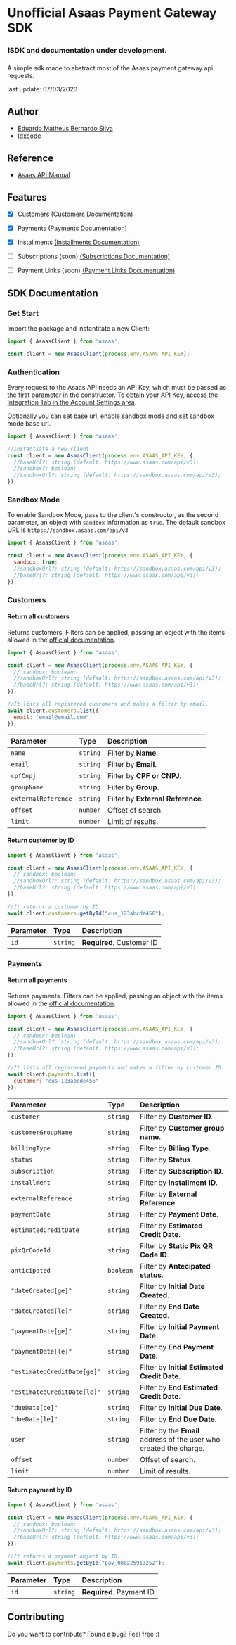 # Unofficial Asaas Payment Gateway SDK
### ❗SDK and documentation under development.

A simple sdk made to abstract most of the Asaas payment gateway api requests.

last update: 07/03/2023


## Author

- [Eduardo Matheus Bernardo Silva](https://github.com/eduardobernardo/)
- [Idxcode](https://idxcode.com.br)


## Reference

 - [Asaas API Manual](https://asaasv3.docs.apiary.io/)

 ## Features
 - [x] Customers [(Customers Documentation)](https://asaasv3.docs.apiary.io/#reference/0/clientes/criar-novo-cliente)
 - [x] Payments [(Payments Documentation)](https://asaasv3.docs.apiary.io/#reference/0/cobrancas/criar-nova-cobranca)
 - [x] Installments [(Installments Documentation)](https://asaasv3.docs.apiary.io/#reference/0/parcelamentos/recuperar-um-unico-parcelamento)
 - [ ] Subscriptions (soon) [(Subscriptions Documentation)](https://asaasv3.docs.apiary.io/#reference/0/assinaturas/criar-nova-assinatura)
 - [ ] Payment Links (soon) [(Payment Links Documentation)](https://asaasv3.docs.apiary.io/#reference/0/link-de-pagamentos/criar-nova-assinatura)
 

## SDK Documentation

### Get Start
Import the package and instantitate a new Client:
```javascript
import { AsaasClient } from 'asaas';

const client = new AsaasClient(process.env.ASAAS_API_KEY);
```

### Authentication
Every request to the Asaas API needs an API Key, which must be passed as the first parameter in the constructor. To obtain your API Key, access the [Integration Tab in the Account Settings area](https://www.asaas.com/config/index?tab=pushNotification).

Optionally you can set base url, enable sandbox mode and set sandbox mode base url.

```javascript
import { AsaasClient } from 'asaas';

//Instantiate a new client
const client = new AsaasClient(process.env.ASAAS_API_KEY, {
  //baseUrl?: string (default: https://www.asaas.com/api/v3);
  //sandbox?: boolean;
  //sandboxUrl?: string (default: https://sandbox.asaas.com/api/v3);
});
```

### Sandbox Mode
To enable Sandbox Mode, pass to the client's constructor, as the second parameter, an object with `sandbox` information as `true`. The default sandbox URL is `https://sandbox.asaas.com/api/v3`

```javascript
import { AsaasClient } from 'asaas';

const client = new AsaasClient(process.env.ASAAS_API_KEY, {
  sandbox: true;
  //sandboxUrl?: string (default: https://sandbox.asaas.com/api/v3);
  //baseUrl?: string (default: https://www.asaas.com/api/v3);
});
```

### Customers

#### Return all customers
Returns customers. Filters can be applied, passing an object with the items allowed in the [official documentation](https://asaasv3.docs.apiary.io/#reference/0/clientes/listar-clientes).

```javascript
import { AsaasClient } from 'asaas';

const client = new AsaasClient(process.env.ASAAS_API_KEY, {
  // sandbox: boolean;
  //sandboxUrl?: string (default: https://sandbox.asaas.com/api/v3);
  //baseUrl?: string (default: https://www.asaas.com/api/v3);
});

//It lists all registered customers and makes a filter by email.
await client.customers.list({
  email: "email@email.com"
});
```

| Parameter   | Type       | Description                           |
| :---------- | :--------- | :---------------------------------- |
| `name` | `string` | Filter by **Name**.|
| `email` | `string` | Filter by **Email**.|
| `cpfCnpj` | `string` | Filter by **CPF or CNPJ**.|
| `groupName` | `string` | Filter by **Group**.|
| `externalReference` | `string` | Filter by **External Reference**.|
| `offset` | `number` | Offset of search.|
| `limit` | `number` | Limit of results.|

#### Return customer by ID

```javascript
import { AsaasClient } from 'asaas';

const client = new AsaasClient(process.env.ASAAS_API_KEY, {
  // sandbox: boolean;
  //sandboxUrl?: string (default: https://sandbox.asaas.com/api/v3);
  //baseUrl?: string (default: https://www.asaas.com/api/v3);
});

//It returns a customer by ID.
await client.customers.getById("cus_123abcde456");
```

| Parameter   | Type       | Description                           |
| :---------- | :--------- | :------------------------------------------ |
| `id`      | `string` | **Required**. Customer ID |


### Payments

#### Return all payments
Returns payments. Filters can be applied, passing an object with the items allowed in the [official documentation](https://asaasv3.docs.apiary.io/#reference/0/cobrancas/listar-cobrancas).

```javascript
import { AsaasClient } from 'asaas';

const client = new AsaasClient(process.env.ASAAS_API_KEY, {
  // sandbox: boolean;
  //sandboxUrl?: string (default: https://sandbox.asaas.com/api/v3);
  //baseUrl?: string (default: https://www.asaas.com/api/v3);
});

//It lists all registered payments and makes a filter by customer ID.
await client.payments.list({
  customer: "cus_123abcde456"
});
```

| Parameter   | Type       | Description                           |
| :---------- | :--------- | :---------------------------------- |
| `customer` | `string` | Filter by **Customer ID**.|
| `customerGroupName` | `string` | Filter by **Customer group name**.|
| `billingType` | `string` | Filter by **Billing Type**.|
| `status` | `string` | Filter by **Status**.|
| `subscription` | `string` | Filter by **Subscription ID**.|
| `installment` | `string` | Filter by **Installment ID**.|
| `externalReference` | `string` | Filter by **External Reference**.|
| `paymentDate` | `string` | Filter by **Payment Date**.|
| `estimatedCreditDate` | `string` | Filter by **Estimated Credit Date**.|
| `pixQrCodeId` | `string` | Filter by **Static Pix QR Code ID**.|
| `anticipated` | `boolean` | Filter by **Antecipated status**.|
| `"dateCreated[ge]"` | `string` | Filter by **Initial Date Created**.|
| `"dateCreated[le]"` | `string` | Filter by **End Date Created**.|
| `"paymentDate[ge]"` | `string` | Filter by **Initial Payment Date**.|
| `"paymentDate[le]"` | `string` | Filter by **End Payment Date**.|
| `"estimatedCreditDate[ge]"` | `string` | Filter by **Initial Estimated Credit Date**.|
| `"estimatedCreditDate[le]"` | `string` | Filter by **End Estimated Credit Date**.|
| `"dueDate[ge]"` | `string` | Filter by **Initial Due Date**.|
| `"dueDate[le]"` | `string` | Filter by **End Due Date**.|
| `user` | `string` | Filter by the **Email** address of the user who created the charge.|
| `offset` | `number` | Offset of search.|
| `limit` | `number` | Limit of results.|

#### Return payment by ID

```javascript
import { AsaasClient } from 'asaas';

const client = new AsaasClient(process.env.ASAAS_API_KEY, {
  // sandbox: boolean;
  //sandboxUrl?: string (default: https://sandbox.asaas.com/api/v3);
  //baseUrl?: string (default: https://www.asaas.com/api/v3);
});

//It returns a payment object by ID.
await client.payments.getById("pay_080225913252");
```

| Parameter   | Type       | Description                           |
| :---------- | :--------- | :------------------------------------------ |
| `id`      | `string` | **Required**. Payment ID |


## Contributing

Do you want to contribute? Found a bug? Feel free :)